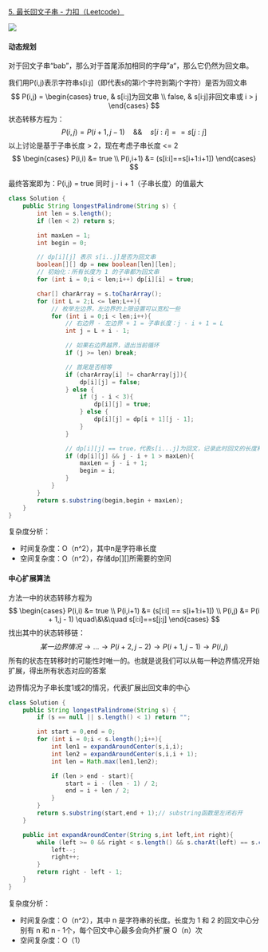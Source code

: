 [5. 最长回文子串 - 力扣（Leetcode）](https://leetcode.cn/problems/longest-palindromic-substring/description/?favorite=2cktkvj)

![](https://yingziimage.oss-cn-beijing.aliyuncs.com/img/202302182221019.png)



#### 动态规划

对于回文子串“bab”，那么对于首尾添加相同的字母”a“，那么它仍然为回文串。

我们用P(i,j)表示字符串s[i:j]（即代表s的第i个字符到第j个字符）是否为回文串
$$
P(i,j) = \begin{cases}
  true, & s[i:j]为回文串 \\
  false, & s[i:j]非回文串或 i > j
\end{cases}
$$
状态转移方程为：
$$
P(i,j) = P(i + 1,j - 1) \quad\&\&\quad s[i:i]==s[j:j]
$$
以上讨论是基于子串长度 > 2，现在考虑子串长度 <= 2
$$
\begin{cases}
  P(i,i) &= true \\
  P(i,i+1) &= (s[i:i]==s[i+1:i+1])
\end{cases}
$$


最终答案即为：P(i,j) = true 同时 j - i + 1（子串长度）的值最大

````java
class Solution {
    public String longestPalindrome(String s) {
        int len = s.length();
        if (len < 2) return s;

        int maxLen = 1;
        int begin = 0;

        // dp[i][j] 表示 s[i..j]是否为回文串
        boolean[][] dp = new boolean[len][len];
        // 初始化：所有长度为 1 的子串都为回文串
        for (int i = 0;i < len;i++) dp[i][i] = true;

        char[] charArray = s.toCharArray();
        for (int L = 2;L <= len;L++){
            // 枚举左边界，左边界的上限设置可以宽松一些
            for (int i = 0;i < len;i++){
                // 右边界 - 左边界 + 1 = 子串长度：j - i + 1 = L
                int j = L + i - 1;

                // 如果右边界越界，退出当前循环
                if (j >= len) break;

                // 首尾是否相等
                if (charArray[i] != charArray[j]){
                    dp[i][j] = false;
                } else {
                    if (j - i < 3){
                        dp[i][j] = true;
                    } else {
                        dp[i][j] = dp[i + 1][j - 1];
                    }
                }

                // dp[i][j] == true，代表s[i...j]为回文，记录此时回文的长度和起始位置
                if (dp[i][j] && j - i + 1 > maxLen){
                    maxLen = j - i + 1;
                    begin = i;
                }
            }
        }
        return s.substring(begin,begin + maxLen);
    }
}
````

复杂度分析：

- 时间复杂度：O（n^2），其中n是字符串长度
- 空间复杂度：O（n^2），存储dp[][]所需要的空间





#### 中心扩展算法

方法一中的状态转移方程为
$$
\begin{cases}
P(i,i) &= true \\
P(i,i+1) &= (s[i:i] == s[i+1:i+1]) \\
P(i,j) &= P(i + 1,j - 1) \quad\&\&\quad s[i:i]==s[j:j]
\end{cases}
$$
找出其中的状态转移链：
$$
某一边界情况\rightarrow ... \rightarrow P(i+2,j-2)\rightarrow P(i+1,j-1)\rightarrow P(i,j)
$$
所有的状态在转移时的可能性时唯一的。也就是说我们可以从每一种边界情况开始扩展，得出所有状态对应的答案



边界情况为子串长度1或2的情况，代表扩展出回文串的中心

````java
class Solution {
    public String longestPalindrome(String s) {
        if (s == null || s.length() < 1) return "";

        int start = 0,end = 0;
        for (int i = 0;i < s.length();i++){
            int len1 = expandAroundCenter(s,i,i);
            int len2 = expandAroundCenter(s,i,i + 1);
            int len = Math.max(len1,len2);

            if (len > end - start){
                start = i - (len - 1) / 2;
                end = i + len / 2;
            }
        }
        return s.substring(start,end + 1);// substring函数是左闭右开
    }

    public int expandAroundCenter(String s,int left,int right){
        while (left >= 0 && right < s.length() && s.charAt(left) == s.charAt(right)){
            left--;
            right++;
        }
        return right - left - 1;
    }
}
````

复杂度分析：

- 时间复杂度：O（n^2），其中 n 是字符串的长度。长度为 1 和 2 的回文中心分别有 n 和 n - 1个，每个回文中心最多会向外扩展 O（n）次
- 空间复杂度：O（1）